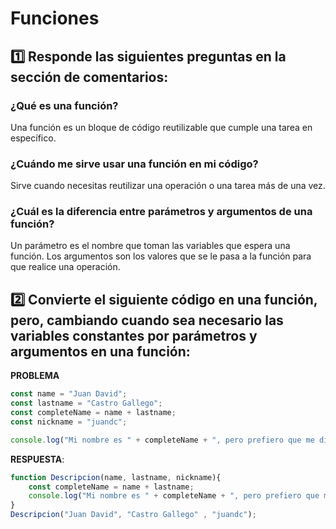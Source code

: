 # Funciones

## 1️⃣ Responde las siguientes preguntas en la sección de comentarios:
### ¿Qué es una función?
Una función es un bloque de código reutilizable que cumple una tarea en específico.

### ¿Cuándo me sirve usar una función en mi código?
Sirve cuando necesitas reutilizar una operación o una tarea más de una vez.

### ¿Cuál es la diferencia entre parámetros y argumentos de una función?
Un parámetro es el nombre que toman las variables que espera una función.
Los argumentos son los valores que se le pasa a la función para que realice una operación.

## 2️⃣ Convierte el siguiente código en una función, pero, cambiando cuando sea necesario las variables constantes por parámetros y argumentos en una función:

**PROBLEMA**
```javascript
const name = "Juan David";
const lastname = "Castro Gallego";
const completeName = name + lastname;
const nickname = "juandc";

console.log("Mi nombre es " + completeName + ", pero prefiero que me digas " + nickname + ".");
```
**RESPUESTA**:
```javascript
function Descripcion(name, lastname, nickname){
    const completeName = name + lastname;
    console.log("Mi nombre es " + completeName + ", pero prefiero que me digas " + nickname + ".");
}
Descripcion("Juan David", "Castro Gallego" , "juandc");
```

